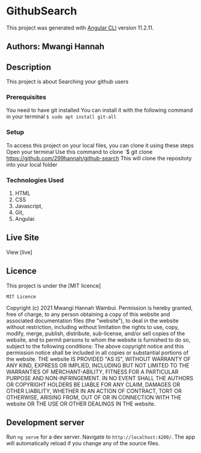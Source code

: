 # GithubSearch

This project was generated with [Angular CLI](https://github.com/angular/angular-cli) version 11.2.11.

## Authors: Mwangi Hannah

## Description

This project is about Searching your github users

### Prerequisites

You need to have git installed
You can install it with the following command in your terminal
`$ sudo apt install git-all`


### Setup

To access this project on your local files, you can clone it using these steps
Open your terminal
Use this command to clone `$ git clone https://github.com/299hannah/github-search
This will clone the repositoty into your local folder

### Technologies Used

 1. HTML
 2. CSS
 3. Javascript,
 4. Git,
 5. Angular.

## Live Site

View [live]

## Licence

This project is under the [MIT licence]

    MIT Licence
Copyright (c) 2021 Mwangi Hannah Wambui.
Permission is hereby granted, free of charge, to any person obtaining a copy
of this website and associated documentation files (the "website"), to deal
in the website without restriction, including without limitation the rights
to use, copy, modify, merge, publish, distribute, sub-license, and/or sell
copies of the website, and to permit persons to whom the website is
furnished to do so, subject to the following conditions:
The above copyright notice and this permission notice shall be included in all
copies or substantial portions of the website.
THE website IS PROVIDED "AS IS", WITHOUT WARRANTY OF ANY KIND, EXPRESS OR
IMPLIED, INCLUDING BUT NOT LIMITED TO THE WARRANTIES OF MERCHANT-ABILITY,
FITNESS FOR A PARTICULAR PURPOSE AND NON-INFRINGEMENT. IN NO EVENT SHALL THE
AUTHORS OR COPYRIGHT HOLDERS BE LIABLE FOR ANY CLAIM, DAMAGES OR OTHER
LIABILITY, WHETHER IN AN ACTION OF CONTRACT, TORT OR OTHERWISE, ARISING FROM,
OUT OF OR IN CONNECTION WITH THE website OR THE USE OR OTHER DEALINGS IN THE
website.


## Development server

Run `ng serve` for a dev server. Navigate to `http://localhost:4200/`. The app will automatically reload if you change any of the source files.

